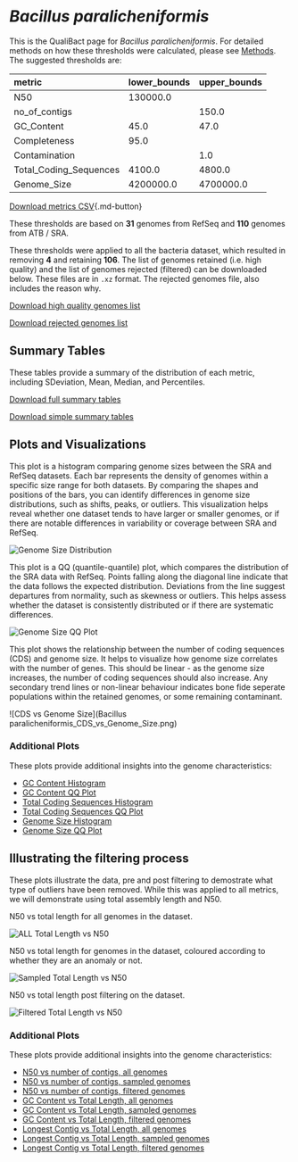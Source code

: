 # *Bacillus paralicheniformis*

This is the QualiBact page for *Bacillus paralicheniformis*. For detailed methods on how these thresholds were calculated, please see [Methods](../../methods.md).
The suggested thresholds are: 

| metric                 | lower_bounds   | upper_bounds   |
|:-----------------------|:---------------|:---------------|
| N50                    | 130000.0       |                |
| no_of_contigs          |                | 150.0          |
| GC_Content             | 45.0           | 47.0           |
| Completeness           | 95.0           |                |
| Contamination          |                | 1.0            |
| Total_Coding_Sequences | 4100.0         | 4800.0         |
| Genome_Size            | 4200000.0      | 4700000.0      |

[Download metrics CSV](Bacillus_paralicheniformis_metrics.csv){.md-button}


These thresholds are based on **31** genomes from RefSeq and **110** genomes from ATB / SRA.

These thresholds were applied to all the bacteria dataset, which resulted in removing **4** and retaining **106**.
The list of genomes retained (i.e. high quality) and the list of genomes rejected (filtered) can be downloaded below. These files are in `.xz` format. The rejected genomes file, also includes the reason why.

[Download high quality genomes list](Bacillus_paralicheniformis_high_quality_genomes.csv.xz)


[Download rejected genomes list](Bacillus_paralicheniformis_filtered_out_genomes.csv.xz)



## Summary Tables
These tables provide a summary of the distribution of each metric, including SDeviation, Mean, Median, and Percentiles.

[Download full summary tables](summary.csv)

[Download simple summary tables](selected_summary.csv)

## Plots and Visualizations

This plot is a histogram comparing genome sizes between the SRA and RefSeq datasets. Each bar represents the density of genomes within a specific size range for both datasets. By comparing the shapes and positions of the bars, you can identify differences in genome size distributions, such as shifts, peaks, or outliers. This visualization helps reveal whether one dataset tends to have larger or smaller genomes, or if there are notable differences in variability or coverage between SRA and RefSeq.

![Genome Size Distribution](Genome_Size_refseq_histogram_kde.png)

This plot is a QQ (quantile-quantile) plot, which compares the distribution of the SRA data with RefSeq. Points falling along the diagonal line indicate that the data follows the expected distribution. Deviations from the line suggest departures from normality, such as skewness or outliers. This helps assess whether the dataset is consistently distributed or if there are systematic differences.

![Genome Size QQ Plot](Genome_Size_refseq_qqplot.png)

This plot shows the relationship between the number of coding sequences (CDS) and genome size. It helps to visualize how genome size correlates with the number of genes. This should be linear - as the genome size increases, the number of coding sequences should also increase. Any secondary trend lines or non-linear behaviour indicates bone fide seperate populations within the retained genomes, or some remaining contaminant. 

![CDS vs Genome Size](Bacillus paralicheniformis_CDS_vs_Genome_Size.png)

### Additional Plots

These plots provide additional insights into the genome characteristics:

- [GC Content Histogram](GC_Content_refseq_histogram_kde.png)
- [GC Content QQ Plot](GC_Content_refseq_qqplot.png)
- [Total Coding Sequences Histogram](Total_Coding_Sequences_refseq_histogram_kde.png)
- [Total Coding Sequences QQ Plot](Total_Coding_Sequences_refseq_qqplot.png)
- [Genome Size Histogram](Genome_Size_refseq_histogram_kde.png)
- [Genome Size QQ Plot](Genome_Size_refseq_qqplot.png)
## Illustrating the filtering process
These plots illustrate the data, pre and post filtering to demostrate what type of outliers have been removed. While this was applied to all metrics, we will demonstrate using total assembly length and N50.

N50 vs total length for all genomes in the dataset.

![ALL Total Length vs N50](Bacillus_paralicheniformis_all_total_length_N50.png)

N50 vs total length for genomes in the dataset, coloured according to whether they are an anomaly or not.

![Sampled Total Length vs N50](Bacillus_paralicheniformis_sample_total_length_N50.png)

N50 vs total length post filtering on the dataset.

![Filtered Total Length vs N50](Bacillus_paralicheniformis_filt_total_length_N50.png)

### Additional Plots

These plots provide additional insights into the genome characteristics:

- [N50 vs number of contigs, all genomes](Bacillus_paralicheniformis_all_N50_number.png)
- [N50 vs number of contigs, sampled genomes](Bacillus_paralicheniformis_sample_N50_number.png)
- [N50 vs number of contigs, filtered genomes](Bacillus_paralicheniformis_filt_N50_number.png)
- [GC Content vs Total Length, all genomes](Bacillus_paralicheniformis_all_total_length_GC_Content.png)
- [GC Content vs Total Length, sampled genomes](Bacillus_paralicheniformis_sample_total_length_GC_Content.png)
- [GC Content vs Total Length, filtered genomes](Bacillus_paralicheniformis_filt_total_length_GC_Content.png)
- [Longest Contig vs Total Length, all genomes](Bacillus_paralicheniformis_all_total_length_longest.png)
- [Longest Contig vs Total Length, sampled genomes](Bacillus_paralicheniformis_sample_total_length_longest.png)
- [Longest Contig vs Total Length, filtered genomes](Bacillus_paralicheniformis_filt_total_length_longest.png)
